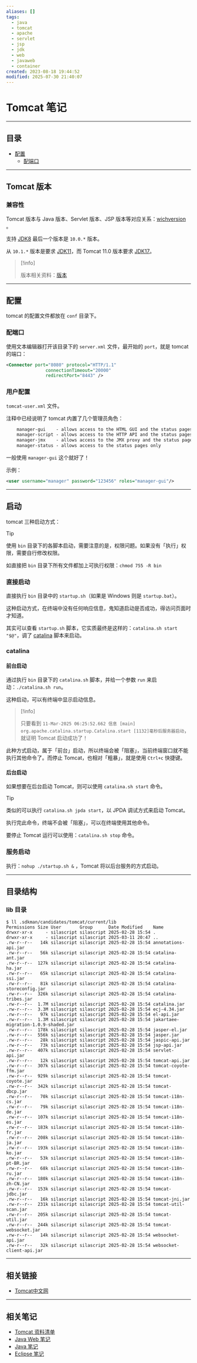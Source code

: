 ```yaml
---
aliases: []
tags:
  - java
  - tomcat
  - apache
  - servlet
  - jsp
  - jdk
  - web
  - javaweb
  - container
created: 2023-08-18 19:44:52
modified: 2025-07-30 21:40:07
---
```


# Tomcat 笔记

---

## 目录
* [配置](#tomcat_config)
	* [配端口](#tomcat_config_port)

---

## <span id="tomcat_versions">Tomcat 版本</span>

### 兼容性

Tomcat 版本与 Java 版本、Servlet 版本、JSP 版本等对应关系：[wichversion](https://tomcat.apache.org/whichversion.html) 。

支持 [JDK8](../Java_Note.md#JDK8) 最后一个版本是 `10.0.*` 版本。

从 `10.1.*` 版本是要求 [JDK11](../Java_Note.md#JDK11)，而 Tomcat 11.0 版本要求 [JDK17](../Java_Note.md#JDK17)。 

> [!info] 
> 
> 版本相关资料：[版本](Tomcat_Material.md#版本)

---

## <span id="tomcat_config">配置</span>

tomcat 的配置文件都放在 `conf` 目录下。

### <span id="tomcat_config_port">配端口</span>
使用文本编辑器打开该目录下的 `server.xml` 文件，最开始的 `port`，就是 tomcat 的端口：
```xml
<Connector port="8080" protocol="HTTP/1.1"
               connectionTimeout="20000"
               redirectPort="8443" />
```

### <span id="tomcat_config_user">用户配置</span>

`tomcat-user.xml` 文件。

注释中已经说明了 tomcat 内置了几个管理员角色：
```xml
	manager-gui    - allows access to the HTML GUI and the status pages
    manager-script - allows access to the HTTP API and the status pages
    manager-jmx    - allows access to the JMX proxy and the status pages
    manager-status - allows access to the status pages only
```

一般使用 `manager-gui` 这个就好了！

示例：
```xml
<user username="manager" password="123456" roles="manager-gui"/>
```

---

## 启动

tomcat 三种启动方式：

> [!tip] 
> 
> 使用 `bin` 目录下的各脚本启动，需要注意的是，权限问题。如果没有「执行」权限，需要自行修改权限。
> 
> 如直接把 `bin` 目录下所有文件都加上可执行权限：`chmod 755 -R bin`

### 直接启动

直接执行 `bin` 目录中的 `startup.sh`（如果是 Windows 则是 `startup.bat`）。

这种启动方式，在终端中没有任何响应信息，鬼知道启动是否成功，得访问页面时才知道。

其实可以查看 `startup.sh` 脚本，它实质最终是这样的：`catalina.sh start "$@"`，调了 [catalina](#catalina) 脚本来启动。

### catalina

#### 前台启动

通过执行 `bin` 目录下的 `catalina.sh` 脚本，并给一个参数 `run` 来启动：`./catalina.sh run`。

这种启动，可以有终端中显示启动信息。

> [!info] 
> 
> 只要看到 `11-Mar-2025 06:25:52.662 信息 [main] org.apache.catalina.startup.Catalina.start [1132]毫秒后服务器启动`，就证明 Tomcat 启动成功了！

此种方式启动，属于「前台」启动，所以终端会被「阻塞」，当前终端窗口就不能执行其他命令了。而停止 Tomcat，也相对「粗暴」，就是使用 `Ctrl+c` 快捷键。

#### 后台启动

如果想要在后台启动 Tomcat，则可以使用 `catalina.sh start` 命令。
> [!tip] 
> 
> 类似的可以执行 `catalina.sh jpda start`，以 JPDA 调试方式来启动 Tomcat。

执行完此命令，终端不会被「阻塞」，可以在终端使用其他命令。

要停止 Tomcat 运行可以使用：`catalina.sh stop` 命令。

### 服务启动

执行：`nohup ./startup.sh &` ，Tomcat 将以后台服务的方式启动。

---

## 目录结构

### lib 目录

```shell
$ ll .sdkman/candidates/tomcat/current/lib 
Permissions Size User       Group      Date Modified    Name
drwxr-xr-x     - silascript silascript 2025-02-28 15:54 .
drwxr-xr-x     - silascript silascript 2025-03-11 20:47 ..
.rw-r--r--   14k silascript silascript 2025-02-28 15:54 annotations-api.jar
.rw-r--r--   56k silascript silascript 2025-02-28 15:54 catalina-ant.jar
.rw-r--r--  127k silascript silascript 2025-02-28 15:54 catalina-ha.jar
.rw-r--r--   65k silascript silascript 2025-02-28 15:54 catalina-ssi.jar
.rw-r--r--   81k silascript silascript 2025-02-28 15:54 catalina-storeconfig.jar
.rw-r--r--  326k silascript silascript 2025-02-28 15:54 catalina-tribes.jar
.rw-r--r--  1.7M silascript silascript 2025-02-28 15:54 catalina.jar
.rw-r--r--  3.3M silascript silascript 2025-02-28 15:54 ecj-4.34.jar
.rw-r--r--   97k silascript silascript 2025-02-28 15:54 el-api.jar
.rw-r--r--  1.3M silascript silascript 2025-02-28 15:54 jakartaee-migration-1.0.9-shaded.jar
.rw-r--r--  178k silascript silascript 2025-02-28 15:54 jasper-el.jar
.rw-r--r--  556k silascript silascript 2025-02-28 15:54 jasper.jar
.rw-r--r--   28k silascript silascript 2025-02-28 15:54 jaspic-api.jar
.rw-r--r--   73k silascript silascript 2025-02-28 15:54 jsp-api.jar
.rw-r--r--  407k silascript silascript 2025-02-28 15:54 servlet-api.jar
.rw-r--r--   12k silascript silascript 2025-02-28 15:54 tomcat-api.jar
.rw-r--r--  307k silascript silascript 2025-02-28 15:54 tomcat-coyote-ffm.jar
.rw-r--r--  929k silascript silascript 2025-02-28 15:54 tomcat-coyote.jar
.rw-r--r--  342k silascript silascript 2025-02-28 15:54 tomcat-dbcp.jar
.rw-r--r--   70k silascript silascript 2025-02-28 15:54 tomcat-i18n-cs.jar
.rw-r--r--   79k silascript silascript 2025-02-28 15:54 tomcat-i18n-de.jar
.rw-r--r--  107k silascript silascript 2025-02-28 15:54 tomcat-i18n-es.jar
.rw-r--r--  183k silascript silascript 2025-02-28 15:54 tomcat-i18n-fr.jar
.rw-r--r--  208k silascript silascript 2025-02-28 15:54 tomcat-i18n-ja.jar
.rw-r--r--  193k silascript silascript 2025-02-28 15:54 tomcat-i18n-ko.jar
.rw-r--r--   53k silascript silascript 2025-02-28 15:54 tomcat-i18n-pt-BR.jar
.rw-r--r--   68k silascript silascript 2025-02-28 15:54 tomcat-i18n-ru.jar
.rw-r--r--  180k silascript silascript 2025-02-28 15:54 tomcat-i18n-zh-CN.jar
.rw-r--r--  153k silascript silascript 2025-02-28 15:54 tomcat-jdbc.jar
.rw-r--r--   16k silascript silascript 2025-02-28 15:54 tomcat-jni.jar
.rw-r--r--  231k silascript silascript 2025-02-28 15:54 tomcat-util-scan.jar
.rw-r--r--  205k silascript silascript 2025-02-28 15:54 tomcat-util.jar
.rw-r--r--  244k silascript silascript 2025-02-28 15:54 tomcat-websocket.jar
.rw-r--r--   14k silascript silascript 2025-02-28 15:54 websocket-api.jar
.rw-r--r--   32k silascript silascript 2025-02-28 15:54 websocket-client-api.jar

```

---

## 相关链接

* [Tomcat中文网](https://tomcat.github.net.cn)

---

## 相关笔记

* [Tomcat 资料清单](Tomcat_Material.md) 
* [Java Web 笔记](../Java_Servlet_Note.md)
* [Java 笔记](../Java_Note.md)
* [Eclipse 笔记](../IDE/Java_IDE_Eclipse.md)

